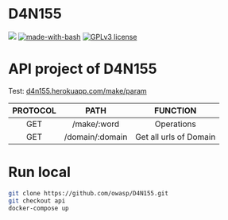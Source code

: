 # D4N155
![](https://img.shields.io/badge/Documentation-OFF-%23f00) [![made-with-bash](https://img.shields.io/badge/Made%20with-Flask-1f425f.svg)](https://github.com/OWASP/D4N155/search?l=shell) [![GPLv3 license](https://img.shields.io/badge/License-GPLv3-blue.svg)](https://github.com/OWASP/D4N155/blob/master/LICENSE)

# API project of D4N155
Test: [d4n155.herokuapp.com/make/param](https://d4n155.herokuapp.com/make/test%20param)

| PROTOCOL | PATH | FUNCTION |
|:--------:|:----:|:--------:|
|   GET    |/make/:word|Operations|
|   GET    |/domain/:domain|Get all urls of Domain|


# Run local
```sh
git clone https://github.com/owasp/D4N155.git
git checkout api
docker-compose up
```
